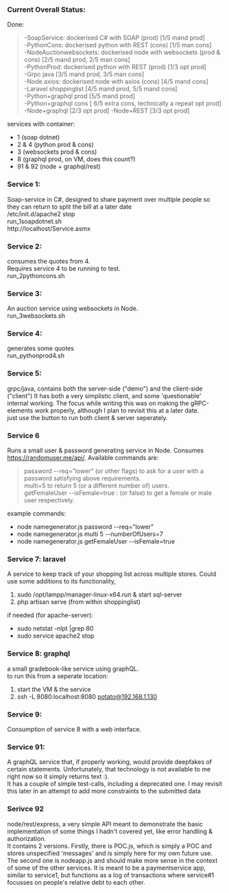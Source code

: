 ### Current Overall Status:
Done:
> -SoapService: dockerised C# with SOAP (prod)  [1/5 mand prod]  
> -PythonCons: dockerised python with REST (cons)  [1/5 man cons]  
> -NodeAuctionwebsockets: dockerised node with websockets (prod & cons) [2/5 mand prod, 2/5 man cons]   
> -PythonProd: dockerised python with REST (prod) [1/3 opt prod]  
> -Grpc java [3/5 mand prod, 3/5 man cons]   
> -Node axios: dockerised node with axios (cons) [4/5 mand cons]  
> -Laravel shoppinglist [4/5 mand prod, 5/5 mand cons]  
> -Python+graphql prod [5/5 mand prod]  
> -Python+graphql cons [ 6/5 extra cons, technically a repeat opt prod]  
> -Node+graphql [2/3 opt prod]
> -Node+REST [3/3 opt prod]

services with container:
- 1 (soap dotnet)
- 2 & 4 (python prod & cons)
- 3 (websockets prod & cons)
- 8 (graphql prod, on VM, does this count?)
- 91 & 92 (node + graphql/rest)

### Service 1:
Soap-service in C#, designed to share payment over multiple people so they can return to split the bill at a later date  
/etc/init.d/apache2 stop  
run_1soapdotnet.sh  
http://localhost/Service.asmx  

### Service 2:
consumes the quotes from 4.  
Requires service 4 to be running to test.  
run_2pythoncons.sh  

### Service 3:
An auction service using websockets in Node.  
run_3websockets.sh

### Service 4:  
generates some quotes  
run_pythonprod4.sh

### Service 5:
grpc/java, contains both the server-side ("demo") and the client-side ("client")
It has both a very simplistic client, and some 'questionable' internal working. The focus while writing this was on making the gRPC-elements work properly, although I plan to revisit this at a later date.  
just use the button to run both client & server seperately.  

### Service 6
Runs a small user & password generating service in Node. Consumes https://randomuser.me/api/. Available commands are:  
> password --req="lower" (or other flags) to ask for a user with a password satisfying above requirements.   
> multi=5 to return 5 (or a different number of) users.  
> getFemaleUser --isFemale=true : (or false) to get a female or male user respectively.  

example commands:
- node namegenerator.js password --req="lower"  
- node namegenerator.js multi 5 --numberOfUsers=7
- node namegenerator.js getFemaleUser --isFemale=true


### Service 7: laravel
A service to keep track of your shopping list across multiple stores. Could use some additions to its functionality, 
1. sudo /opt/lampp/manager-linux-x64.run & start sql-server
2. php artisan serve (from within shoppinglist)

if needed (for apache-server):
- sudo netstat -nlpt |grep 80
- sudo service apache2 stop

### Service 8: graphql
a small gradebook-like service using graphQL.  
to run this from a seperate location:
1. start the VM & the service
2. ssh -L 8080:localhost:8080 potato@192.168.1.130

### Service 9:
Consumption of service 8 with a web interface.

### Service 91:
A graphQL service that, if properly working, would provide deepfakes of certain statements. Unfortunately, that technology is not available to me right now so it simply returns text :).  
It has a couple of simple test-calls, including a deprecated one. I may revisit this later in an attempt to add more constraints to the submitted data

### Serivce 92
node/rest/express, a very simple API meant to demonstrate the basic implementation of some things I hadn't covered yet, like error handling & authorization.  
It contains 2 versions. Firstly, there is POC.js, which is simply a POC and stores unspecified 'messages' and is simply here for my own future use.  
The second one is nodeapp.js and should make more sense in the context of some of the other services. It is meant to be a paymentservice app, similar to service1, but functions as a log of transactions where service#1 focusses on people's relative debt to each other.



